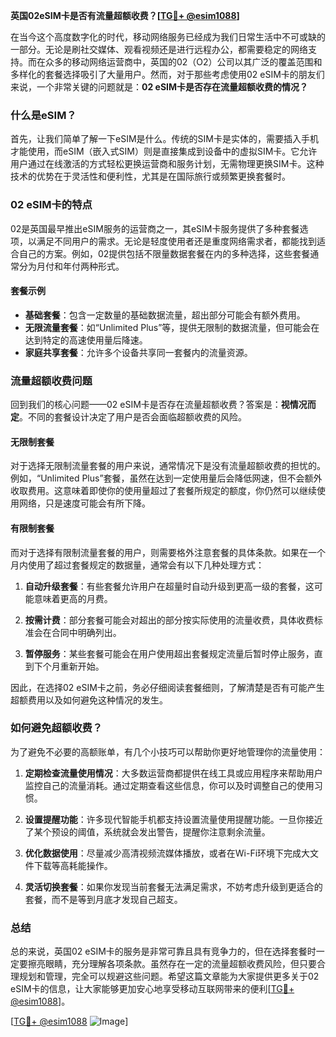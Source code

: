 **英国02eSIM卡是否有流量超额收费？[[TG💪+ @esim1088](https://t.me/s/esim1088)]**

在当今这个高度数字化的时代，移动网络服务已经成为我们日常生活中不可或缺的一部分。无论是刷社交媒体、观看视频还是进行远程办公，都需要稳定的网络支持。而在众多的移动网络运营商中，英国的02（O2）公司以其广泛的覆盖范围和多样化的套餐选择吸引了大量用户。然而，对于那些考虑使用02 eSIM卡的朋友们来说，一个非常关键的问题就是：**02 eSIM卡是否存在流量超额收费的情况？**

### 什么是eSIM？

首先，让我们简单了解一下eSIM是什么。传统的SIM卡是实体的，需要插入手机才能使用，而eSIM（嵌入式SIM）则是直接集成到设备中的虚拟SIM卡。它允许用户通过在线激活的方式轻松更换运营商和服务计划，无需物理更换SIM卡。这种技术的优势在于灵活性和便利性，尤其是在国际旅行或频繁更换套餐时。

### 02 eSIM卡的特点

02是英国最早推出eSIM服务的运营商之一，其eSIM卡服务提供了多种套餐选项，以满足不同用户的需求。无论是轻度使用者还是重度网络需求者，都能找到适合自己的方案。例如，02提供包括不限量数据套餐在内的多种选择，这些套餐通常分为月付和年付两种形式。

#### 套餐示例

- **基础套餐**：包含一定数量的基础数据流量，超出部分可能会有额外费用。
- **无限流量套餐**：如“Unlimited Plus”等，提供无限制的数据流量，但可能会在达到特定的高速使用量后降速。
- **家庭共享套餐**：允许多个设备共享同一套餐内的流量资源。

### 流量超额收费问题

回到我们的核心问题——02 eSIM卡是否存在流量超额收费？答案是：**视情况而定**。不同的套餐设计决定了用户是否会面临超额收费的风险。

#### 无限制套餐

对于选择无限制流量套餐的用户来说，通常情况下是没有流量超额收费的担忧的。例如，“Unlimited Plus”套餐，虽然在达到一定使用量后会降低网速，但不会额外收取费用。这意味着即使你的使用量超过了套餐所规定的额度，你仍然可以继续使用网络，只是速度可能会有所下降。

#### 有限制套餐

而对于选择有限制流量套餐的用户，则需要格外注意套餐的具体条款。如果在一个月内使用了超过套餐规定的数据量，通常会有以下几种处理方式：

1. **自动升级套餐**：有些套餐允许用户在超量时自动升级到更高一级的套餐，这可能意味着更高的月费。
   
2. **按需计费**：部分套餐可能会对超出的部分按实际使用的流量收费，具体收费标准会在合同中明确列出。

3. **暂停服务**：某些套餐可能会在用户使用超出套餐规定流量后暂时停止服务，直到下个月重新开始。

因此，在选择02 eSIM卡之前，务必仔细阅读套餐细则，了解清楚是否有可能产生超额费用以及如何避免这种情况的发生。

### 如何避免超额收费？

为了避免不必要的高额账单，有几个小技巧可以帮助你更好地管理你的流量使用：

1. **定期检查流量使用情况**：大多数运营商都提供在线工具或应用程序来帮助用户监控自己的流量消耗。通过定期查看这些信息，你可以及时调整自己的使用习惯。

2. **设置提醒功能**：许多现代智能手机都支持设置流量使用提醒功能。一旦你接近了某个预设的阈值，系统就会发出警告，提醒你注意剩余流量。

3. **优化数据使用**：尽量减少高清视频流媒体播放，或者在Wi-Fi环境下完成大文件下载等高耗能操作。

4. **灵活切换套餐**：如果你发现当前套餐无法满足需求，不妨考虑升级到更适合的套餐，而不是等到月底才发现自己超支。

### 总结

总的来说，英国02 eSIM卡的服务是非常可靠且具有竞争力的，但在选择套餐时一定要擦亮眼睛，充分理解各项条款。虽然存在一定的流量超额收费风险，但只要合理规划和管理，完全可以规避这些问题。希望这篇文章能为大家提供更多关于02 eSIM卡的信息，让大家能够更加安心地享受移动互联网带来的便利[[TG💪+ @esim1088](https://t.me/s/esim1088)]。

[[TG💪+ @esim1088](https://t.me/s/esim1088) ![Image](https://i.postimg.cc/4NQfJmqS/Snipaste-2025-05-13-00-14-12.png)]